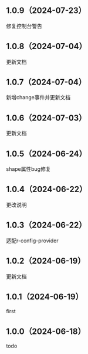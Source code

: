 ## 1.0.9（2024-07-23）
修复控制台警告
## 1.0.8（2024-07-04）
更新文档
## 1.0.7（2024-07-04）
新增change事件并更新文档
## 1.0.6（2024-07-03）
更新文档
## 1.0.5（2024-06-24）
shape属性bug修复
## 1.0.4（2024-06-22）
更改说明
## 1.0.3（2024-06-22）
适配r-config-provider
## 1.0.2（2024-06-19）
更新文档
## 1.0.1（2024-06-19）
first
## 1.0.0（2024-06-18）
todo
